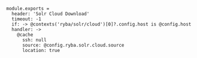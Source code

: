 
    module.exports = 
      header: 'Solr Cloud Download'
      timeout: -1
      if: -> @contexts('ryba/solr/cloud')[0]?.config.host is @config.host
      handler: ->
        @cache
          ssh: null
          source: @config.ryba.solr.cloud.source
          location: true

